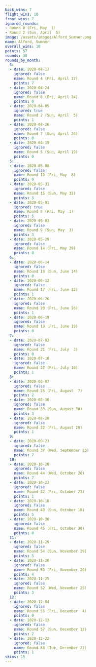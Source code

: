 ```yaml
---
back_wins: 7
flight_wins: 10
front_wins: 7
ignored_rounds:
- Round 8 (Fri, May  1)
- Round 2 (Sun, April  5)
image: /assets/images/Alford_Sumner.png
name: Alford, Sumner
overall_wins: 10
points: 57
rounds: 30
rounds_by_month:
  4:
  - date: 2020-04-17
    ignored: false
    name: Round 4 (Fri, April 17)
    points: 7
  - date: 2020-04-24
    ignored: false
    name: Round 6 (Fri, April 24)
    points: 0
  - date: 2020-04-05
    ignored: true
    name: Round 2 (Sun, April  5)
    points: 1
  - date: 2020-04-26
    ignored: false
    name: Round 7 (Sun, April 26)
    points: 0
  - date: 2020-04-19
    ignored: false
    name: Round 5 (Sun, April 19)
    points: 0
  5:
  - date: 2020-05-08
    ignored: false
    name: Round 10 (Fri, May  8)
    points: 0
  - date: 2020-05-31
    ignored: false
    name: Round 15 (Sun, May 31)
    points: 3
  - date: 2020-05-01
    ignored: true
    name: Round 8 (Fri, May  1)
    points: 5
  - date: 2020-05-03
    ignored: false
    name: Round 9 (Sun, May  3)
    points: 3
  - date: 2020-05-29
    ignored: false
    name: Round 14 (Fri, May 29)
    points: 0
  6:
  - date: 2020-06-14
    ignored: false
    name: Round 18 (Sun, June 14)
    points: 0
  - date: 2020-06-12
    ignored: false
    name: Round 17 (Fri, June 12)
    points: 1
  - date: 2020-06-26
    ignored: false
    name: Round 20 (Fri, June 26)
    points: 1
  - date: 2020-06-19
    ignored: false
    name: Round 19 (Fri, June 19)
    points: 0
  7:
  - date: 2020-07-03
    ignored: false
    name: Round 21 (Fri, July  3)
    points: 0
  - date: 2020-07-10
    ignored: false
    name: Round 22 (Fri, July 10)
    points: 1
  8:
  - date: 2020-08-07
    ignored: false
    name: Round 26 (Fri, August  7)
    points: 2
  - date: 2020-08-30
    ignored: false
    name: Round 33 (Sun, August 30)
    points: 3
  - date: 2020-08-28
    ignored: false
    name: Round 32 (Fri, August 28)
    points: 1
  9:
  - date: 2020-09-23
    ignored: false
    name: Round 37 (Wed, September 23)
    points: 7
  10:
  - date: 2020-10-28
    ignored: false
    name: Round 44 (Wed, October 28)
    points: 7
  - date: 2020-10-23
    ignored: false
    name: Round 42 (Fri, October 23)
    points: 1
  - date: 2020-10-18
    ignored: false
    name: Round 40 (Sun, October 18)
    points: 5
  - date: 2020-10-30
    ignored: false
    name: Round 45 (Fri, October 30)
    points: 0
  11:
  - date: 2020-11-29
    ignored: false
    name: Round 54 (Sun, November 29)
    points: 5
  - date: 2020-11-20
    ignored: false
    name: Round 50 (Fri, November 20)
    points: 4
  - date: 2020-11-25
    ignored: false
    name: Round 52 (Wed, November 25)
    points: 3
  12:
  - date: 2020-12-04
    ignored: false
    name: Round 55 (Fri, December  4)
    points: 0
  - date: 2020-12-13
    ignored: false
    name: Round 57 (Sun, December 13)
    points: 2
  - date: 2020-12-22
    ignored: false
    name: Round 58 (Tue, December 22)
    points: 1
skins: 15
---
```

